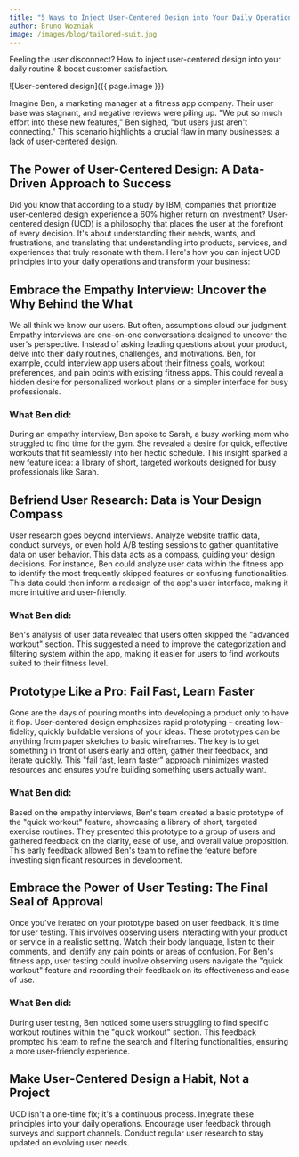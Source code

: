 ```yaml
---
title: "5 Ways to Inject User-Centered Design into Your Daily Operations"
author: Bruno Wozniak
image: /images/blog/tailored-suit.jpg
---
```


Feeling the user disconnect?  How to inject user-centered design into your daily routine & boost customer satisfaction.

![User-centered design]({{ page.image }})

<!--more-->

Imagine Ben, a marketing manager at a fitness app company.  Their user base was stagnant, and negative reviews were piling up. "We put so much effort into these new features," Ben sighed, "but users just aren't connecting."  This scenario highlights a crucial flaw in many businesses: a lack of user-centered design.

## The Power of User-Centered Design: A Data-Driven Approach to Success

Did you know that according to a study by  IBM, companies that prioritize user-centered design experience a 60% higher return on investment?  User-centered design (UCD) is a philosophy that places the user at the forefront of every decision.  It's about understanding their needs, wants, and frustrations, and translating that understanding into products, services, and experiences that truly resonate with them.  Here's how you can inject UCD principles into your daily operations and transform your business:

## Embrace the Empathy Interview: Uncover the Why Behind the What

We all think we know our users. But often, assumptions cloud our judgment. Empathy interviews are one-on-one conversations designed to uncover the user's perspective.  Instead of asking leading questions about your product, delve into their daily routines, challenges, and motivations.  Ben, for example, could interview app users about their fitness goals, workout preferences, and pain points with existing fitness apps.  This could reveal a hidden desire for personalized workout plans or a simpler interface for busy professionals.

### What Ben did:

During an empathy interview, Ben spoke to Sarah, a busy working mom who struggled to find time for the gym.  She revealed a desire for quick, effective workouts that fit seamlessly into her hectic schedule.  This insight sparked a new feature idea: a library of short, targeted workouts designed for busy professionals like Sarah.

## Befriend User Research: Data is Your Design Compass

User research goes beyond interviews. Analyze website traffic data, conduct surveys, or even hold A/B testing sessions to gather quantitative data on user behavior.  This data acts as a compass, guiding your design decisions.  For instance, Ben could analyze user data within the fitness app to identify the most frequently skipped features or confusing functionalities.  This data could then inform a redesign of the app's user interface, making it more intuitive and user-friendly.

### What Ben did:

Ben's analysis of user data revealed that users often skipped the "advanced workout" section.  This suggested a need to improve the categorization and filtering system within the app, making it easier for users to find workouts suited to their fitness level.

## Prototype Like a Pro:  Fail Fast, Learn Faster

Gone are the days of pouring months into developing a product only to have it flop.  User-centered design emphasizes rapid prototyping – creating low-fidelity, quickly buildable versions of your ideas.  These prototypes can be anything from paper sketches to basic wireframes.  The key is to get something in front of users early and often, gather their feedback, and iterate quickly.  This "fail fast, learn faster" approach minimizes wasted resources and ensures you're building something users actually want.

### What Ben did:

Based on the empathy interviews, Ben's team created a basic prototype of the "quick workout" feature, showcasing a library of short, targeted exercise routines.  They presented this prototype to a group of users and gathered feedback on the clarity, ease of use, and overall value proposition.  This early feedback allowed Ben's team to refine the feature before investing significant resources in development.

## Embrace the Power of User Testing:  The Final Seal of Approval

Once you've iterated on your prototype based on user feedback, it's time for user testing.  This involves observing users interacting with your product or service in a realistic setting.  Watch their body language, listen to their comments, and identify any pain points or areas of confusion.  For Ben's fitness app, user testing could involve observing users navigate the "quick workout" feature and recording their feedback on its effectiveness and ease of use.

### What Ben did:

During user testing, Ben noticed some users struggling to find specific workout routines within the "quick workout" section.  This feedback prompted his team to refine the search and filtering functionalities, ensuring a more user-friendly experience.

## Make User-Centered Design a Habit, Not a Project

UCD isn't a one-time fix; it's a continuous process.  Integrate these principles into your daily operations.  Encourage user feedback through surveys and support channels.  Conduct regular user research to stay updated on evolving user needs.